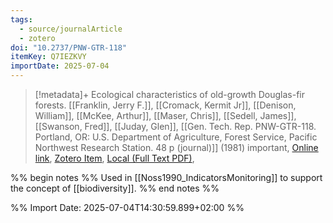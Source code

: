 ```yaml
---
tags:
  - source/journalArticle
  - zotero
doi: "10.2737/PNW-GTR-118"
itemKey: Q7IEZKVY
importDate: 2025-07-04
---
```

>[!metadata]+
> Ecological characteristics of old-growth Douglas-fir forests.
> [[Franklin, Jerry F.]], [[Cromack, Kermit Jr]], [[Denison, William]], [[McKee, Arthur]], [[Maser, Chris]], [[Sedell, James]], [[Swanson, Fred]], [[Juday, Glen]], 
> [[Gen. Tech. Rep. PNW-GTR-118. Portland, OR: U.S. Department of Agriculture, Forest Service, Pacific Northwest Research Station. 48 p (journal)]] (1981)
> important, 
> [Online link](https://research.fs.usda.gov/treesearch/5546), [Zotero Item](zotero://select/library/items/Q7IEZKVY), [Local (Full Text PDF)](file://C:/Users/aburg/Documents/references/zotero/storage/YA3VNMUE/Franklin1981_Ecologicalcharacteristics.pdf), 

%% begin notes %%
Used in [[Noss1990_IndicatorsMonitoring]] to support the concept of [[biodiversity]].
%% end notes %%

%% Import Date: 2025-07-04T14:30:59.899+02:00 %%
